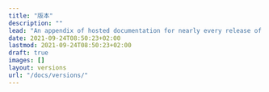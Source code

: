 ```yaml
---
title: "版本"
description: ""
lead: "An appendix of hosted documentation for nearly every release of Doks, from v0 through v3."
date: 2021-09-24T08:50:23+02:00
lastmod: 2021-09-24T08:50:23+02:00
draft: true
images: []
layout: versions
url: "/docs/versions/"
---
```

